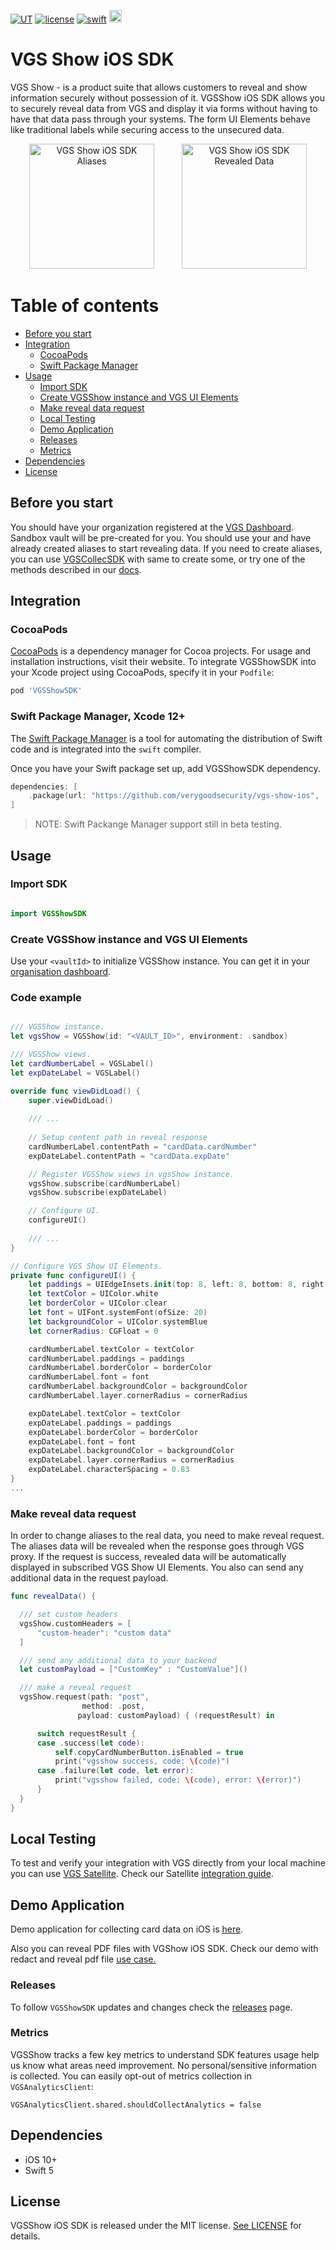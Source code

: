 [![UT](https://img.shields.io/badge/Unit_Test-pass-green)]()
[![license](https://img.shields.io/badge/License-MIT-green.svg)](./LICENSE)
[![swift](https://img.shields.io/badge/swift-5-orange)]()
<img src="./VGSZeroData.png" height="20">


# VGS Show iOS SDK

VGS Show - is a product suite that allows customers to reveal and show information securely without possession of it. VGSShow iOS SDK  allows you to securely reveal data from VGS and display it via forms without having to have that data pass through your systems. The form UI Elements behave like traditional labels while securing access to the unsecured data.


<p align="center">
  <img src="./not_revealed_data_img.png" width="200" alt="VGS Show iOS SDK Aliases" hspace="20">
  <img src="./revealed_data_img.png" width="200" alt="VGS Show iOS SDK Revealed Data" hspace="20">
</p>

Table of contents
=================
<!--ts-->
   * [Before you start](#before-you-start)
   * [Integration](#integration)
      * [CocoaPods](#cocoapods)
      * [Swift Package Manager](#swift-package-manager-xcode-12) 
   * [Usage](#usage)
      * [Import SDK](#import-sdk)
      * [Create VGSShow instance and VGS UI Elements](#create-vgsshow-instance-and-vgs-ui-elements)
      * [Make reveal data request](#make-reveal-data-request)
      * [Local Testing](#local-testing)
      * [Demo Application](#demo-application)
      * [Releases](#releases)
      * [Metrics](#metrics)
   * [Dependencies](#dependencies)
   * [License](#license)
<!--te-->

## Before you start
You should have your organization registered at the <a href="https://dashboard.verygoodsecurity.com/dashboard/" target="_blank">VGS Dashboard</a>.
Sandbox vault will be pre-created for you. You should use your <vault id> and have already created aliases to start revealing data. If you need to create aliases, you can use [VGSCollecSDK](https://github.com/verygoodsecurity/vgs-collect-ios) with same <vault id> to create some, or try one of the methods described in our [docs](https://www.verygoodsecurity.com/docs/guides/inbound-connection#try-it-out).


## Integration

### CocoaPods

[CocoaPods](https://cocoapods.org) is a dependency manager for Cocoa projects. For usage and installation instructions, visit their website. To integrate VGSShowSDK into your Xcode project using CocoaPods, specify it in your `Podfile`:

```ruby
pod 'VGSShowSDK'
```

### Swift Package Manager, Xcode 12+

The [Swift Package Manager](https://swift.org/package-manager/) is a tool for automating the distribution of Swift code and is integrated into the `swift` compiler.

Once you have your Swift package set up, add VGSShowSDK dependency.

```swift
dependencies: [
    .package(url: "https://github.com/verygoodsecurity/vgs-show-ios", .upToNextMajor(from: "1.0.0"))
]
```

> NOTE: Swift Packange Manager support still in beta testing.


## Usage

### Import SDK
```swift

import VGSShowSDK

```
### Create VGSShow instance and VGS UI Elements
Use your `<vaultId>` to initialize VGSShow instance. You can get it in your [organisation dashboard](https://dashboard.verygoodsecurity.com/).

### Code example

``` swift

/// VGSShow instance.
let vgsShow = VGSShow(id: "<VAULT_ID>", environment: .sandbox)

/// VGSShow views.
let cardNumberLabel = VGSLabel()
let expDateLabel = VGSLabel()

override func viewDidLoad() {
    super.viewDidLoad()
    
    /// ...
    
    // Setup content path in reveal response
    cardNumberLabel.contentPath = "cardData.cardNumber"
    expDateLabel.contentPath = "cardData.expDate"

    // Register VGSShow views in vgsShow instance.
    vgsShow.subscribe(cardNumberLabel)
    vgsShow.subscribe(expDateLabel)

    // Configure UI.
    configureUI()
    
    /// ...
}

// Configure VGS Show UI Elements.
private func configureUI() {
    let paddings = UIEdgeInsets.init(top: 8, left: 8, bottom: 8, right: 8)
    let textColor = UIColor.white
    let borderColor = UIColor.clear
    let font = UIFont.systemFont(ofSize: 20)
    let backgroundColor = UIColor.systemBlue
    let cornerRadius: CGFloat = 0

    cardNumberLabel.textColor = textColor
    cardNumberLabel.paddings = paddings
    cardNumberLabel.borderColor = borderColor
    cardNumberLabel.font = font
    cardNumberLabel.backgroundColor = backgroundColor
    cardNumberLabel.layer.cornerRadius = cornerRadius

    expDateLabel.textColor = textColor
    expDateLabel.paddings = paddings
    expDateLabel.borderColor = borderColor
    expDateLabel.font = font
    expDateLabel.backgroundColor = backgroundColor
    expDateLabel.layer.cornerRadius = cornerRadius
    expDateLabel.characterSpacing = 0.83
}
...
```

### Make reveal data request

In order to change aliases to the real data, you need to make reveal request. The aliases data will be revealed when the response goes through VGS proxy. If the request is success, revealed data will be automatically displayed in subscribed VGS Show UI Elements. You also can  send any additional data in the request payload.

``` swift
func revealData() {

  /// set custom headers
  vgsShow.customHeaders = [
      "custom-header": "custom data"
  ]

  /// send any additional data to your backend
  let customPayload = ["CustomKey" : "CustomValue"]()

  /// make a reveal request
  vgsShow.request(path: "post",
                method: .post,
               payload: customPayload) { (requestResult) in

      switch requestResult {
      case .success(let code):
          self.copyCardNumberButton.isEnabled = true
          print("vgsshow success, code: \(code)")
      case .failure(let code, let error):
          print("vgsshow failed, code: \(code), error: \(error)")
      }
  }
}
```
## Local Testing
To test and verify your integration with VGS directly from your local machine you can use [VGS Satellite](https://github.com/verygoodsecurity/vgs-satellite).
Check our Satellite [integration  guide](https://www.verygoodsecurity.com/docs/vgs-show/ios-sdk/vgs-satellite-integration).

## Demo Application
Demo application for collecting card data on iOS is <a href="https://github.com/verygoodsecurity/vgs-show-ios/tree/main/VGSShowDemoApp">here</a>.

Also you can reveal PDF files with VGShow iOS SDK.
Check our demo with redact and reveal pdf file [use case.](./VGSShowDemoApp/VGSShowDemoApp/Controllers/UseCases/ShowPDF/)

### Releases
To follow `VGSShowSDK` updates and changes check the [releases](https://github.com/verygoodsecurity/vgs-show-ios/releases) page.

### Metrics
VGSShow tracks a few key metrics to understand SDK features usage help us know what areas need improvement. No personal/sensitive information is collected.
You can easily opt-out of metrics collection in `VGSAnalyticsClient`:
```
VGSAnalyticsClient.shared.shouldCollectAnalytics = false
```

## Dependencies
- iOS 10+
- Swift 5

## License
VGSShow iOS SDK is released under the MIT license. [See LICENSE](https://github.com/verygoodsecurity/vgs-show-ios/blob/master/LICENSE) for details.
